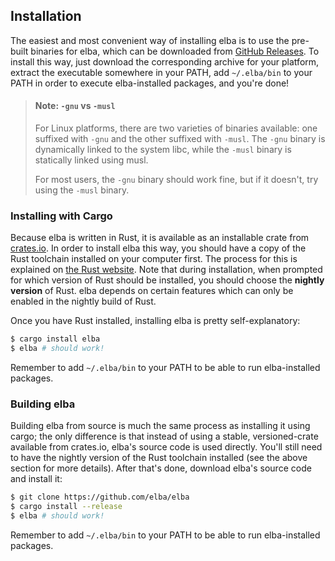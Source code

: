 ## Installation

The easiest and most convenient way of installing elba is to use the pre-built binaries for elba, which can be downloaded from [GitHub Releases](https://github.com/elba/elba/releases). To install this way, just download the corresponding archive for your platform, extract the executable somewhere in your PATH, add `~/.elba/bin` to your PATH in order to execute elba-installed packages, and you're done!

> #### Note: `-gnu` vs `-musl`
>
> For Linux platforms, there are two varieties of binaries available: one
> suffixed with `-gnu` and the other suffixed with `-musl`. The `-gnu` binary is
> dynamically linked to the system libc, while the `-musl` binary is statically
> linked using musl.
>
> For most users, the `-gnu` binary should work fine, but if it doesn't, try
> using the `-musl` binary.

### Installing with Cargo

Because elba is written in Rust, it is available as an installable crate from [crates.io](https://crates.io). In order to install elba this way, you should have a copy of the Rust toolchain installed on your computer first. The process for this is explained on [the Rust website](https://www.rust-lang.org/en-US/install.html). Note that during installation, when prompted for which version of Rust should be installed, you should choose the **nightly version** of Rust. elba depends on certain features which can only be enabled in the nightly build of Rust.

Once you have Rust installed, installing elba is pretty self-explanatory:

```sh
$ cargo install elba
$ elba # should work!
```

Remember to add `~/.elba/bin` to your PATH to be able to run elba-installed packages.

### Building elba

Building elba from source is much the same process as installing it using cargo; the only difference is that instead of using a stable, versioned-crate available from crates.io, elba's source code is used directly. You'll still need to have the nightly version of the Rust toolchain installed (see the above section for more details). After that's done, download elba's source code and install it:

```sh
$ git clone https://github.com/elba/elba
$ cargo install --release
$ elba # should work!
```

Remember to add `~/.elba/bin` to your PATH to be able to run elba-installed packages.
